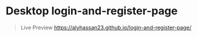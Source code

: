 # Desktop login-and-register-page

>Live Preview https://alyhassan23.github.io/login-and-register-page/
